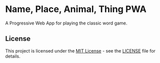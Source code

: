 # Name, Place, Animal, Thing PWA

A Progressive Web App for playing the classic word game.

## License

This project is licensed under the [MIT License](LICENSE) - see the [LICENSE](LICENSE) file for details.
